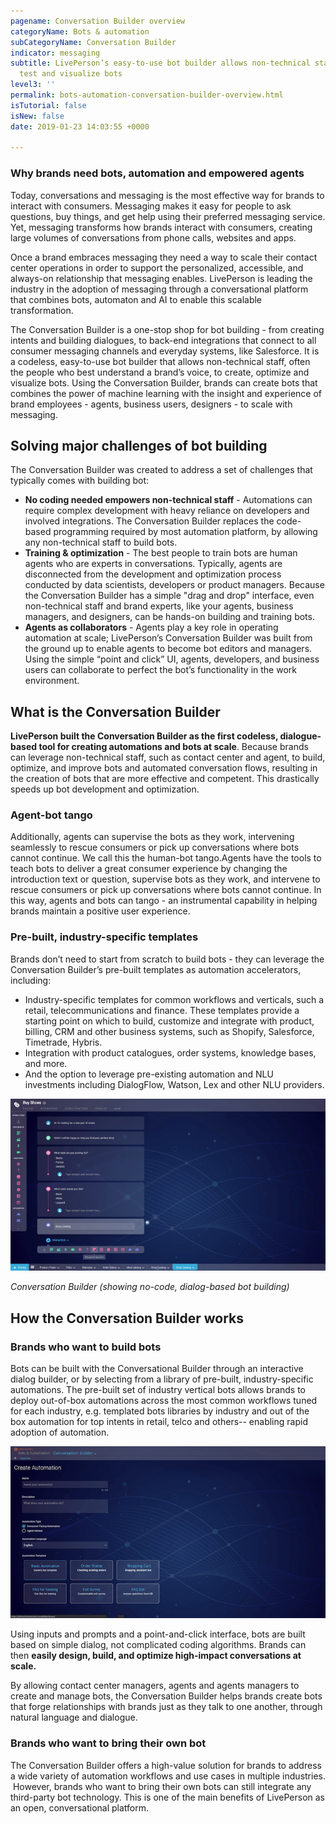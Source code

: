 ```yaml
---
pagename: Conversation Builder overview
categoryName: Bots & automation
subCategoryName: Conversation Builder
indicator: messaging
subtitle: LivePerson’s easy-to-use bot builder allows non-technical staff to build,
  test and visualize bots
level3: ''
permalink: bots-automation-conversation-builder-overview.html
isTutorial: false
isNew: false
date: 2019-01-23 14:03:55 +0000

---
```

### Why brands need bots, automation and empowered agents

Today, conversations and messaging is the most effective way for brands to interact with consumers. Messaging makes it easy for people to ask questions, buy things, and get help using their preferred messaging service. Yet, messaging transforms how brands interact with consumers, creating large volumes of conversations from phone calls, websites and apps.

Once a brand embraces messaging they need a way to scale their contact center operations in order to support the personalized, accessible, and always-on relationship that messaging enables. LivePerson is leading the industry in the adoption of messaging through a conversational platform that combines bots, automaton and AI to enable this scalable transformation.

The Conversation Builder is a one-stop shop for bot building - from creating intents and building dialogues, to back-end integrations that connect to all consumer messaging channels and everyday systems, like Salesforce. It is a codeless, easy-to-use bot builder that allows non-technical staff, often the people who best understand a brand’s voice,  to create, optimize and visualize bots. Using the Conversation Builder, brands can create bots that combines the power of machine learning with the insight and experience of brand employees - agents, business users, designers - to scale with messaging.

## Solving major challenges of bot building

The Conversation Builder was created to address a set of challenges that typically comes with building bot:

* **No coding needed empowers non-technical staff** - Automations can require complex development with heavy reliance on developers and involved integrations. The Conversation Builder replaces the code-based programming required by most automation platform, by allowing any non-technical staff to build bots.
* **Training & optimization** - The best people to train bots are human agents who are experts in conversations. Typically, agents are disconnected from the development and optimization process conducted by data scientists, developers or product managers. Because the Conversation Builder has a simple "drag and drop" interface, even non-technical staff and brand experts, like your agents, business managers, and designers, can be hands-on building and training bots.
* **Agents as collaborators** - Agents play a key role in operating automation at scale; LivePerson’s Conversation Builder was built from the ground up to enable agents to become bot editors and managers. Using the simple “point and click” UI, agents, developers, and business users can collaborate to perfect the bot’s functionality in the work environment.

## What is the Conversation Builder

**LivePerson built the Conversation Builder as the first codeless, dialogue-based tool for creating automations and bots at scale**. Because brands can leverage non-technical staff, such as contact center and agent, to build, optimize, and improve bots and automated conversation flows, resulting in the creation of bots that are more effective and competent. This drastically speeds up bot development and optimization.

### Agent-bot tango

Additionally, agents can supervise the bots as they work, intervening seamlessly to rescue consumers or pick up conversations where bots cannot continue. We call this the human-bot tango.Agents have the tools to teach bots to deliver a great consumer experience by changing the introduction text or question, supervise bots as they work, and intervene to rescue consumers or pick up conversations where bots cannot continue. In this way, agents and bots can tango - an instrumental capability in helping brands maintain a positive user experience.

### Pre-built, industry-specific templates

Brands don’t need to start from scratch to build bots - they can leverage the Conversation Builder’s pre-built templates as automation accelerators, including:

* Industry-specific templates for common workflows and verticals, such a retail, telecommunications and finance. These templates provide a starting point on which to build, customize and integrate with product, billing, CRM and other business systems, such as Shopify, Salesforce, Timetrade, Hybris.
* Integration with product catalogues, order systems, knowledge bases, and more.
* And the option to leverage pre-existing automation and NLU investments including DialogFlow, Watson, Lex and other NLU providers.

![](/img/conversation-builder-1b.jpg)

_Conversation Builder (showing no-code, dialog-based bot building)_

## How the Conversation Builder works

### Brands who want to build bots

Bots can be built with the Conversational Builder through an interactive dialog builder, or by selecting from a library of pre-built, industry-specific automations. The pre-built set of industry vertical bots allows brands to deploy out-of-box automations across the most common workflows tuned for each industry, e.g. templated bots libraries by industry and out of the box automation for top intents in retail, telco and others-- enabling rapid adoption of automation.

![](/img/conversation-builder-btest.jpg)


Using inputs and prompts and a point-and-click interface, bots are built based on simple dialog, not complicated coding algorithms. Brands can then **easily design, build, and optimize high-impact conversations at scale.**

By allowing contact center managers, agents and agents managers to create and manage bots, the Conversation Builder helps brands create bots that forge relationships with brands just as they talk to one another, through natural language and dialogue.

### Brands who want to bring their own bot

The Conversation Builder offers a high-value solution for brands to address a wide variety of automation workflows and use cases in multiple industries.  However, brands who want to bring their own bots can still integrate any third-party bot technology.  This is one of the main benefits of LivePerson as an open, conversational platform.